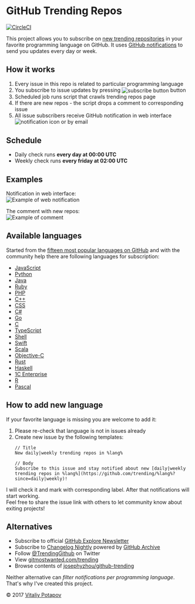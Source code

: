 # GitHub Trending Repos
[![CircleCI](https://circleci.com/gh/vitalets/github-trending-repos.svg?style=svg)](https://circleci.com/gh/vitalets/github-trending-repos)

This project allows you to subscribe on [new trending repositories](https://github.com/trending) in your favorite
programming language on GitHub. It uses [GitHub notifications] to send you updates every day or week.

## How it works
1. Every issue in this repo is related to particular programming language
2. You subscribe to issue updates by pressing <img alt="subscribe button" valign="middle" src="https://user-images.githubusercontent.com/1473072/32487280-46f4489c-c3ba-11e7-82d7-cfe073cac8d1.png"> button
3. Scheduled job runs script that crawls trending repos page
4. If there are new repos - the script drops a comment to corresponding issue
5. All issue subscribers receive GitHub notification in web interface <img alt="notification icon" valign="bottom" src="https://user-images.githubusercontent.com/1473072/32723023-01555c78-c87d-11e7-8190-6bf3bb0ec405.png"> or by email

## Schedule
* Daily check runs **every day at 00:00 UTC**
* Weekly check runs **every friday at 02:00 UTC**

## Examples
Notification in web interface:  
![Example of web notification](https://user-images.githubusercontent.com/1473072/32488601-4295b138-c3be-11e7-8eb2-18a624c54ca2.png)

The comment with new repos:  
![Example of comment](https://user-images.githubusercontent.com/1473072/32593861-c2030470-c53a-11e7-9272-30cae0632dd6.png)

## Available languages
Started from the [fifteen most popular languages on GitHub](https://octoverse.github.com/) and with the community help
there are following languages for subscription:
* [JavaScript](https://github.com/vitalets/github-trending-repos/issues/5)
* [Python](https://github.com/vitalets/github-trending-repos/issues/7)
* [Java](https://github.com/vitalets/github-trending-repos/issues/8)
* [Ruby](https://github.com/vitalets/github-trending-repos/issues/9)
* [PHP](https://github.com/vitalets/github-trending-repos/issues/10)
* [C++](https://github.com/vitalets/github-trending-repos/issues/29)
* [CSS](https://github.com/vitalets/github-trending-repos/issues/30)
* [C#](https://github.com/vitalets/github-trending-repos/issues/31)
* [Go](https://github.com/vitalets/github-trending-repos/issues/32)
* [C](https://github.com/vitalets/github-trending-repos/issues/33)
* [TypeScript](https://github.com/vitalets/github-trending-repos/issues/34)
* [Shell](https://github.com/vitalets/github-trending-repos/issues/35)
* [Swift](https://github.com/vitalets/github-trending-repos/issues/36)
* [Scala](https://github.com/vitalets/github-trending-repos/issues/37)
* [Objective-C](https://github.com/vitalets/github-trending-repos/issues/38)
* [Rust](https://github.com/vitalets/github-trending-repos/issues/44)
* [Haskell](https://github.com/vitalets/github-trending-repos/issues/46)
* [1C Enterprise](https://github.com/vitalets/github-trending-repos/issues/43)
* [R](https://github.com/vitalets/github-trending-repos/issues/39)
* [Pascal](https://github.com/vitalets/github-trending-repos/issues/41)

## How to add new language
If your favorite language is missing you are welcome to add it:

1. Please re-check that language is not in issues already
2. Create new issue by the following templates:  
   ```
   // Title
   New daily|weekly trending repos in %lang%

   // Body
   Subscribe to this issue and stay notified about new [daily|weekly trending repos in %lang%](https://github.com/trending/%lang%?since=daily|weekly)!
   ```

I will check it and mark with corresponding label. After that notifications will start working.  
Feel free to share the issue link with others to let community know about exiting projects!

## Alternatives
* Subscribe to official [GitHub Explore Newsletter](https://github.com/explore#newsletter)
* Subscribe to [Changelog Nightly](https://changelog.com/nightly) powered by [GitHub Archive](https://www.githubarchive.org/)
* Follow [@TrendingGithub](https://twitter.com/TrendingGithub) on Twitter
* View [gitmostwanted.com/trending](http://gitmostwanted.com/trending/)
* Browse contents of [josephyzhou/github-trending](https://github.com/josephyzhou/github-trending)

Neither alternative can *filter notifications per programming language*. That's why I've created this project.

&copy; 2017 [Vitaliy Potapov](https://github.com/vitalets)

[trending-daily]: https://github.com/vitalets/github-trending-repos/labels/trending-daily
[trending-weekly]: https://github.com/vitalets/github-trending-repos/labels/trending-weekly
[GitHub notifications]: https://help.github.com/articles/accessing-your-notifications/
